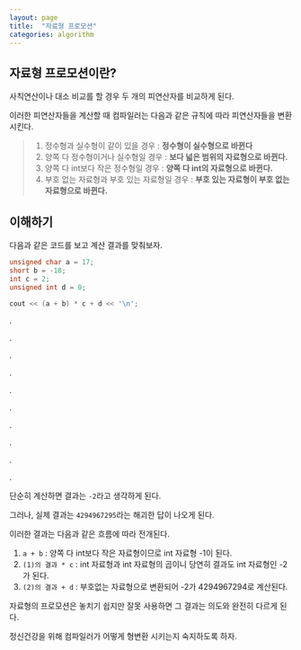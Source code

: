 ```yaml
---
layout: page
title:  "자료형 프로모션"
categories: algorithm
---
```

## 자료형 프로모션이란?

사칙연산이나 대소 비교를 할 경우 두 개의 피연산자를 비교하게 된다.

이러한 피연산자들을 계산할 때 컴파일러는 다음과 같은 규칙에 따라 피연산자들을 변환시킨다.

> 1. 정수형과 실수형이 같이 있을 경우 : **정수형이 실수형으로 바뀐다**
> 2. 양쪽 다 정수형이거나 실수형일 경우 : **보다 넓은 범위의 자료형으로 바뀐다.**
> 3. 양쪽 다 int보다 작은 정수형일 경우 :  **양쪽 다 int의 자료형으로 바뀐다.** 
> 4. 부호 없는 자료형과 부호 있는 자료형일 경우 : **부호 있는 자료형이 부호 없는 자료형으로 바뀐다.**



## 이해하기

다음과 같은 코드를 보고 계산 결과를 맞춰보자.

```cpp
unsigned char a = 17;
short b = -18;
int c = 2;
unsigned int d = 0;

cout << (a + b) * c + d << '\n';
```



.

.

.

.

.

.

.

.

.

.

단순히 계산하면 결과는 `-2`라고 생각하게 된다.

그러나, 실제 결과는 `4294967295`라는 해괴한 답이 나오게 된다.

이러한 결과는 다음과 같은 흐름에 따라 전개된다.

1. `a + b`  : 양쪽 다 int보다 작은 자료형이므로 int 자료형 -1이 된다.
2. `(1)의 결과 * c` : int 자료형과 int 자료형의 곱이니 당연히 결과도 int 자료형인 -2가 된다.
3. `(2)의 결과 + d` : 부호없는 자료형으로 변환되어 -2가 4294967294로 계산된다.

자료형의 프로모션은 놓치기 쉽지만 잘못 사용하면 그 결과는 의도와 완전히 다르게 된다.

정신건강을 위해 컴파일러가 어떻게 형변환 시키는지 숙지하도록 하자.



